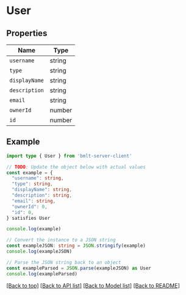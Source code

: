 
# User


## Properties

Name | Type
------------ | -------------
`username` | string
`type` | string
`displayName` | string
`description` | string
`email` | string
`ownerId` | number
`id` | number

## Example

```typescript
import type { User } from 'bmlt-server-client'

// TODO: Update the object below with actual values
const example = {
  "username": string,
  "type": string,
  "displayName": string,
  "description": string,
  "email": string,
  "ownerId": 0,
  "id": 0,
} satisfies User

console.log(example)

// Convert the instance to a JSON string
const exampleJSON: string = JSON.stringify(example)
console.log(exampleJSON)

// Parse the JSON string back to an object
const exampleParsed = JSON.parse(exampleJSON) as User
console.log(exampleParsed)
```

[[Back to top]](#) [[Back to API list]](../README.md#api-endpoints) [[Back to Model list]](../README.md#models) [[Back to README]](../README.md)


